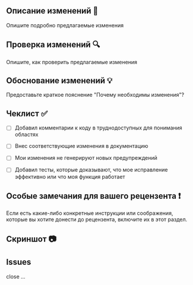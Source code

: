 ## Описание изменений 📝

Опишите подробно предлагаемые изменения


## Проверка изменений 🔍

Опишите, как проверить предлагаемые изменения


## Обоснование изменений 💡

Предоставьте краткое пояснение "Почему необходимы изменения"?


## Чеклист ✅

- [ ] Добавил комментарии к коду в труднодоступных для понимания областях
- [ ] Внес соответствующие изменения в документацию
- [ ] Мои изменения не генерируют новых предупреждений
- [ ] Добавил тесты, которые доказывают, что мое исправление эффективно или что моя функция работает


## Особые замечания для вашего рецензента ❗

Если есть какие-либо конкретные инструкции или соображения, которые вы
хотите донести до рецензента, включите их в этот раздел.


## Скриншот 📷


## Issues

close ...
